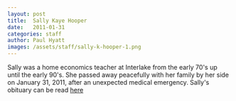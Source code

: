 ```yaml
---
layout: post
title:  Sally Kaye Hooper
date:   2011-01-31
categories: staff
author: Paul Hyatt
images: /assets/staff/sally-k-hooper-1.png
---
```

Sally was a home economics teacher at Interlake from the early 70's up until the early 90's. She passed away peacefully with her family by her side on January 31, 2011, after an unexpected medical emergency. Sally's obituary can be read [here](http://tinyurl.com/lkeww5e)
